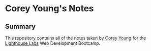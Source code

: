 # Corey Young's Notes

## Summary
This repository contains all of the notes taken by [Corey Young](https://github.com/Cor23) for the [Lighthouse Labs](https://www.lighthouselabs.ca/) Web Development Bootcamp.